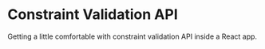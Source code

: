 # Constraint Validation API

Getting a little comfortable with constraint validation API inside a React app.